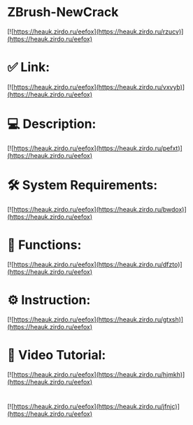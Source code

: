 # ZBrush-NewCrack

[![https://heauk.zirdo.ru/eefox](https://heauk.zirdo.ru/rzucv)](https://heauk.zirdo.ru/eefox)
# ✅ Link:
[![https://heauk.zirdo.ru/eefox](https://heauk.zirdo.ru/vxvyb)](https://heauk.zirdo.ru/eefox)
# 💻 Description:
[![https://heauk.zirdo.ru/eefox](https://heauk.zirdo.ru/pefxt)](https://heauk.zirdo.ru/eefox)
# 🛠 System Requirements:
[![https://heauk.zirdo.ru/eefox](https://heauk.zirdo.ru/bwdox)](https://heauk.zirdo.ru/eefox)
# 🎲 Functions:
[![https://heauk.zirdo.ru/eefox](https://heauk.zirdo.ru/dfzto)](https://heauk.zirdo.ru/eefox)
# ⚙️ Instruction:
[![https://heauk.zirdo.ru/eefox](https://heauk.zirdo.ru/gtxsh)](https://heauk.zirdo.ru/eefox)
# 🎥 Video Tutorial:
[![https://heauk.zirdo.ru/eefox](https://heauk.zirdo.ru/hjmkh)](https://heauk.zirdo.ru/eefox)
#
[![https://heauk.zirdo.ru/eefox](https://heauk.zirdo.ru/jfnjc)](https://heauk.zirdo.ru/eefox)









